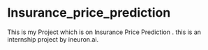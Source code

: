 # Insurance_price_prediction
This is my Project which is on Insurance Price Prediction . this is an internship project by ineuron.ai.
